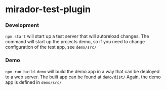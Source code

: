 # mirador-test-plugin

### Development

`npm start` will start up a test server that will autoreload changes. The command will start up the projects demo, so if you need to change configuration of the test app, see `demo/src/`

### Demo

`npm run build-demo` will build the demo app in a way that can be deployed to a web server. The built app can be found at `demo/dist/` Again, the demo app is defined in `demo/src/`
